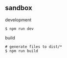 ## sandbox

development

```console
$ npm run dev
```

build

```console
# generate files to dist/*
$ npm run build
```